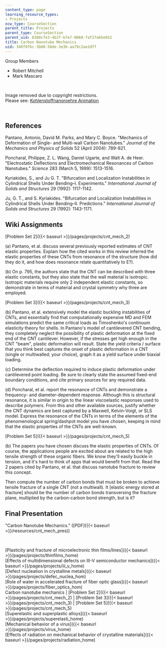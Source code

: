 ```yaml
---
content_type: page
learning_resource_types:
- Projects
ocw_type: CourseSection
parent_title: Projects
parent_type: CourseSection
parent_uid: 8388cfe3-4b2f-b7e7-0060-faf27a65e652
title: Carbon Nanotube Mechanics
uid: 346f07bc-3b08-58de-3e3b-aa79c2ae2dff
---
```


Group Members

*   Robert Mitchell
*   Mark Mascaro

  
 

Image removed due to copyright restrictions.  
Please see: [Kohlenstoffnanoroehre Animation](http://en.wikipedia.org/wiki/File:Kohlenstoffnanoroehre_Animation.gif)

  
 

References
----------

Pantano, Antonio, David M. Parks, and Mary C. Boyce. "Mechanics of Deformation of Single- and Multi-wall Carbon Nanotubes." _Journal of the Mechanics and Physics of Solids_ 52 (April 2004): 789-821.

Poncharal, Philippe, Z. L. Wang, Daniel Ugarte, and Walt A. de Heer. "Electrostatic Deflections and Electromechanical Resonances of Carbon Nanotubes." _Science_ 283 (March 5, 1999): 1513-1516.

Kyriakides, S., and Ju G. T. "Bifurcation and Localization Instabilities in Cylindrical Shells Under Bending–I. Experiments." _International Journal of Solids and Structures_ 29 (1992): 1117-1142.

Ju, G. T., and S. Kyriakides. "Bifurcation and Localization Instabilities in Cylindrical Shells Under Bending–II. Predictions." _International Journal of Solids and Structures_ 29 (1992): 1143-1171.

Wiki Assignments
----------------

[Problem Set 2]({{< baseurl >}}/pages/projects/cnt_mech_2)

(a) Pantano, et al. discuss several previously reported estimates of CNT elastic properties. Explain how the cited works in this review inferred the elastic properties of these CNTs from resonance of the structure (how did they do it, and how does resonance relate quantitatively to E?).

(b) On p. 795, the authors state that the CNT can be described with three elastic constants, but they also state that the wall material is isotropic. Isotropic materials require only 2 independent elastic constants, so demonstrate in terms of material and crystal symmetry why three are employed.

[Problem Set 3]({{< baseurl >}}/pages/projects/cnt_mech_3)

(b) Pantano, et al. extensively model the elastic buckling instabilities of CNTs, and essentially find that computationally expensive MD and FEM simulations predict the same critical loads as Timoshenko's continuum elasticity theory for shells. In Pantano's model of cantilevered CNT bending, they completely neglect the possibility of plastic deformation at the fixed end of the CNT cantilever. However, if the stresses get high enough in the CNT "beam", plastic deformation will result. State the yield criteria / surface that you think best captures the onset of plastic deformation in a CNT (single or multiwalled; your choice), graph it as a yield surface under biaxial loading.

(c) Determine the deflection required to induce plastic deformation under cantilevered point loading. Be sure to clearly state the assumed fixed-end boundary conditions, and cite primary sources for any required data.

(d) Poncharal, et al. report the resonance of CNTs and demonstrate a frequency- and diameter-dependent response. Although this is structural resonance, it is similar in origin to the linear viscoelastic responses used to describe polymers. From this and other available sources, justify whether the CNT dynamics are best captured by a Maxwell, Kelvin-Voigt, or SLS model. Express the resonance of the CNTs in terms of the elements of the phenomenological spring/dashpot model you have chosen, keeping in mind that the elastic properties of the CNTs are well-known.

[Problem Set 5]({{< baseurl >}}/pages/projects/cnt_mech_5)

(b) The papers you have chosen discuss the elastic properties of CNTs. Of course, the applications people are excited about are related to the high tensile strength of these organic fibers. We know they'll easily buckle in tension, and it's hard to think of apps that would benefit from that. Read the 2 papers cited by Pantano, et al. that discuss nanotube fracture to review this concept.

Then compute the number of carbon bonds that must be broken to achieve tensile fracture of a single CNT (not a multiwall). It \[elastic energy stored at fracture\] should be the number of carbon bonds transversing the fracture plane, multiplied by the carbon-carbon bond strength, but is it?

Final Presentation
------------------

"Carbon Nanotube Mechanics." ([PDF]({{< baseurl >}}/resources/cnt_mech_pres))

  
  
 

[Plasticity and fracture of microelectronic thin films/lines]({{< baseurl >}}/pages/projects/thinfilms_home)  
[Effects of multidimensional defects on III-V semiconductor mechanics]({{< baseurl >}}/pages/projects/iii_v_home)  
[Defect nucleation in crystalline metals]({{< baseurl >}}/pages/projects/defec_nuclea_hom)  
[Role of water in accelerated fracture of fiber optic glass]({{< baseurl >}}/pages/projects/fiber_optics_hom)  
Carbon nanotube mechanics | [Problem Set 2]({{< baseurl >}}/pages/projects/cnt_mech_2) | [Problem Set 3]({{< baseurl >}}/pages/projects/cnt_mech_3) | [Problem Set 5]({{< baseurl >}}/pages/projects/cnt_mech_5)  
[Superelastic and superplastic alloys]({{< baseurl >}}/pages/projects/superelasti_home)  
[Mechanical behavior of a virus]({{< baseurl >}}/pages/projects/virus_home)  
[Effects of radiation on mechanical behavior of crystalline materials]({{< baseurl >}}/pages/projects/radiation_home)